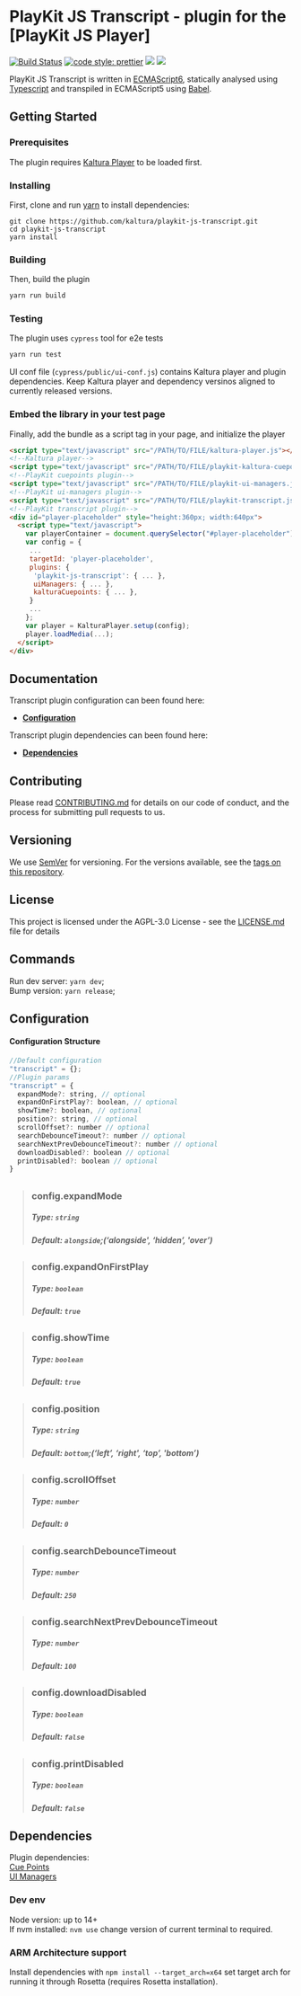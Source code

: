 # PlayKit JS Transcript - plugin for the [PlayKit JS Player]

[![Build Status](https://github.com/kaltura/playkit-js-transcript/actions/workflows/run_canary_full_flow.yaml/badge.svg)](https://github.com/kaltura/playkit-js-transcript/actions/workflows/run_canary_full_flow.yaml)
[![code style: prettier](https://img.shields.io/badge/code_style-prettier-ff69b4.svg?style=flat-square)](https://github.com/prettier/prettier)
[![](https://img.shields.io/npm/v/@playkit-js/transcript/latest.svg)](https://www.npmjs.com/package/@playkit-js/transcript)
[![](https://img.shields.io/npm/v/@playkit-js/transcript/canary.svg)](https://www.npmjs.com/package/@playkit-js/transcript/v/canary)

PlayKit JS Transcript is written in [ECMAScript6], statically analysed using [Typescript] and transpiled in ECMAScript5 using [Babel].

[typescript]: https://www.typescriptlang.org/
[ecmascript6]: https://github.com/ericdouglas/ES6-Learning#articles--tutorials
[babel]: https://babeljs.io

## Getting Started

### Prerequisites

The plugin requires [Kaltura Player] to be loaded first.

[kaltura player]: https://github.com/kaltura/kaltura-player-js

### Installing

First, clone and run [yarn] to install dependencies:

[yarn]: https://yarnpkg.com/lang/en/

```
git clone https://github.com/kaltura/playkit-js-transcript.git
cd playkit-js-transcript
yarn install
```

### Building

Then, build the plugin

```javascript
yarn run build
```

### Testing

The plugin uses `cypress` tool for e2e tests

```javascript
yarn run test
```

UI conf file (`cypress/public/ui-conf.js`) contains Kaltura player and plugin dependencies.
Keep Kaltura player and dependency versinos aligned to currently released versions.

### Embed the library in your test page

Finally, add the bundle as a script tag in your page, and initialize the player

```html
<script type="text/javascript" src="/PATH/TO/FILE/kaltura-player.js"></script>
<!--Kaltura player-->
<script type="text/javascript" src="/PATH/TO/FILE/playkit-kaltura-cuepoints.js"></script>
<!--PlayKit cuepoints plugin-->
<script type="text/javascript" src="/PATH/TO/FILE/playkit-ui-managers.js"></script>
<!--PlayKit ui-managers plugin-->
<script type="text/javascript" src="/PATH/TO/FILE/playkit-transcript.js"></script>
<!--PlayKit transcript plugin-->
<div id="player-placeholder" style="height:360px; width:640px">
  <script type="text/javascript">
    var playerContainer = document.querySelector("#player-placeholder");
    var config = {
     ...
     targetId: 'player-placeholder',
     plugins: {
      'playkit-js-transcript': { ... },
      uiManagers: { ... },
      kalturaCuepoints: { ... },
     }
     ...
    };
    var player = KalturaPlayer.setup(config);
    player.loadMedia(...);
  </script>
</div>
```

## Documentation

Transcript plugin configuration can been found here:

- **[Configuration](#configuration)**

Transcript plugin dependencies can been found here:

- **[Dependencies](#dependencies)**

## Contributing

Please read [CONTRIBUTING.md](https://gist.github.com/PurpleBooth/b24679402957c63ec426) for details on our code of conduct, and the process for submitting pull requests to us.

## Versioning

We use [SemVer](http://semver.org/) for versioning. For the versions available, see the [tags on this repository](https://github.com/kaltura/playkit-js-transcript/tags).

## License

This project is licensed under the AGPL-3.0 License - see the [LICENSE.md](LICENSE.md) file for details

## Commands

Run dev server: `yarn dev`;<br/>
Bump version: `yarn release`;<br/>

<a name="configuration"></a>
## Configuration

#### Configuration Structure

```js
//Default configuration
"transcript" = {};
//Plugin params
"transcript" = {
  expandMode?: string, // optional
  expandOnFirstPlay?: boolean, // optional
  showTime?: boolean, // optional
  position?: string, // optional
  scrollOffset?: number // optional
  searchDebounceTimeout?: number // optional
  searchNextPrevDebounceTimeout?: number // optional
  downloadDisabled?: boolean // optional
  printDisabled?: boolean // optional
}
```
##

> ### config.expandMode
>
> ##### Type: `string`
>
> ##### Default: `alongside`;(‘alongside', ‘hidden’, 'over’)
>

##

> ### config.expandOnFirstPlay
>
> ##### Type: `boolean`
>
> ##### Default: `true`
>

##

> ### config.showTime
>
> ##### Type: `boolean`
>
> ##### Default: `true`
>

##

> ### config.position
>
> ##### Type: `string`
>
> ##### Default: `bottom`;(‘left’, ‘right', ‘top’, 'bottom’)
>

##

> ### config.scrollOffset
>
> ##### Type: `number`
>
> ##### Default: `0`
>

##

> ### config.searchDebounceTimeout
>
> ##### Type: `number`
>
> ##### Default: `250`
>

##

> ### config.searchNextPrevDebounceTimeout
>
> ##### Type: `number`
>
> ##### Default: `100`
>

##

> ### config.downloadDisabled
>
> ##### Type: `boolean`
>
> ##### Default: `false`
>

##

> ### config.printDisabled
>
> ##### Type: `boolean`
>
> ##### Default: `false`
>

<a name="dependencies"></a>
## Dependencies

Plugin dependencies:<br/>
<a href="https://github.com/kaltura/playkit-js-kaltura-cuepoints">Cue Points</a><br/>
<a href="https://github.com/kaltura/playkit-js-ui-managers">UI Managers</a>

### Dev env

Node version: up to 14+<br/>
If nvm installed: `nvm use` change version of current terminal to required.<br/>

### ARM Architecture support

Install dependencies with `npm install --target_arch=x64` set target arch for running it through Rosetta (requires Rosetta installation).<br/>
